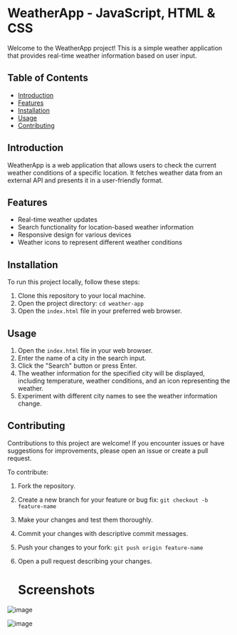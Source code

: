 
# WeatherApp - JavaScript, HTML & CSS

Welcome to the WeatherApp project! This is a simple weather application that provides real-time weather information based on user input.


## Table of Contents
- [Introduction](#introduction)
- [Features](#features)
- [Installation](#installation)
- [Usage](#usage)
- [Contributing](#contributing)
  

## Introduction
WeatherApp is a web application that allows users to check the current weather conditions of a specific location. It fetches weather data from an external API and presents it in a user-friendly format.

## Features
- Real-time weather updates
- Search functionality for location-based weather information
- Responsive design for various devices
- Weather icons to represent different weather conditions

## Installation
To run this project locally, follow these steps:

1. Clone this repository to your local machine.
2. Open the project directory: `cd weather-app`
3. Open the `index.html` file in your preferred web browser.

## Usage
1. Open the `index.html` file in your web browser.
2. Enter the name of a city in the search input.
3. Click the "Search" button or press Enter.
4. The weather information for the specified city will be displayed, including temperature, weather conditions, and an icon representing the weather.
5. Experiment with different city names to see the weather information change.

## Contributing
Contributions to this project are welcome! If you encounter issues or have suggestions for improvements, please open an issue or create a pull request.

To contribute:

1. Fork the repository.
2. Create a new branch for your feature or bug fix: `git checkout -b feature-name`
3. Make your changes and test them thoroughly.
4. Commit your changes with descriptive commit messages.
5. Push your changes to your fork: `git push origin feature-name`
6. Open a pull request describing your changes.

   # Screenshots
 ![image](https://github.com/user-attachments/assets/b498991b-5b75-44d5-9deb-41561c0f79c4)

![image](https://github.com/user-attachments/assets/6e7ee561-17b9-4966-bc06-177525d93ecc)
